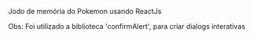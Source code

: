 Jodo de memória do Pokemon usando ReactJs

Obs: Foi utilizado a biblioteca 'confirmAlert', para criar dialogs interativas

